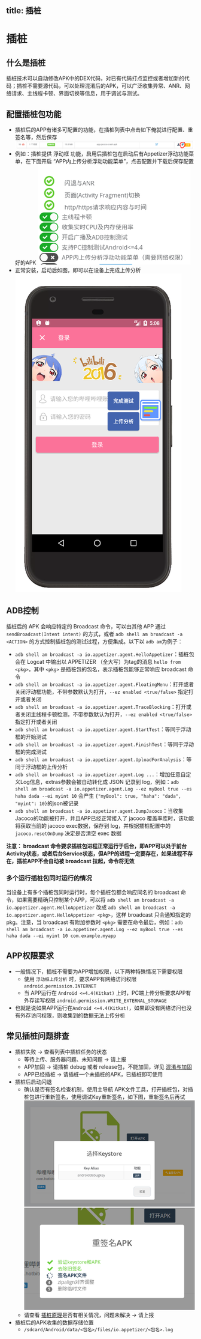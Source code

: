 title: 插桩
---

# 插桩

## 什么是插桩
插桩技术可以自动修改APK中的DEX代码，对已有代码打点监控或者增加新的代码；插桩不需要源代码，可以处理混淆后的APK，可以广泛收集异常、ANR、网络请求、主线程卡顿、界面切换等信息，用于调试与测试。

## 配置插桩包功能
* 插桩后的APP有诸多可配置的功能，在插桩列表中点击如下俺就进行配置、重签名等，然后保存
![](config-instrumentation.png)
* 例如：插桩提供 浮动框 功能，启用后插桩包在启动后有Appetizer浮动功能菜单，在下面开启 “APP内上传分析浮动功能菜单”，点击配置并下载后保存配置好的APK
![](enable-floating-menu.png)
* 正常安装，启动后如图，即可以在设备上完成上传分析
![](floating-menu.png)

## ADB控制
插桩后的 APK 会响应特定的 Broadcast 命令，可以由其他 APP 通过 `sendBroadcast(Intent intent)` 的方式，或者 `adb shell am broadcast -a <ACTION>` 的方式控制插桩包的测试过程，方便集成。以下以 `adb am`为例子：
* `adb shell am broadcast -a io.appetizer.agent.HelloAppetizer`：插桩包会在 Logcat 中输出以 APPETIZER （全大写）为tag的消息 `hello from <pkg>`，其中 `<pkg>` 是插桩包的包名，表示插桩包能够正常响应 broadcast 命令
* `adb shell am broadcast -a io.appetizer.agent.FloatingMenu`：打开或者关闭浮动框功能，不带参数默认为打开，`--ez enabled <true/false>` 指定打开或者关闭
* `adb shell am broadcast -a io.appetizer.agent.TraceBlocking`：打开或者关闭主线程卡顿检测，不带参数默认为打开，`--ez enabled <true/false>` 指定打开或者关闭
* `adb shell am broadcast -a io.appetizer.agent.StartTest`：等同于浮动框的开始测试
* `adb shell am broadcast -a io.appetizer.agent.FinishTest`：等同于浮动框的完成测试
* `adb shell am broadcast -a io.appetizer.agent.UploadForAnalysis`：等同于浮动框的上传分析
* `adb shell am broadcast -a io.appetizer.agent.Log ...`：增加任意自定义Log信息，extras参数会被自动转化成 JSON 记录到 log，例如：`adb shell am broadcast -a io.appetizer.agent.Log --ez myBool true --es haha dada --ei myint 10` 会产生 `{"myBool": true, "haha": "dada", "myint": 10}`的json被记录
* `adb shell am broadcast -a io.appetizer.agent.DumpJacoco`：当收集Jacoco的功能被打开，并且APP已经正常接入了 jacoco 覆盖率库时，该功能将获取当前的 jacoco exec数据，保存到 log，并根据插桩配置中的 `jacoco.resetOnDump` 决定是否清空 exec 数据

**注意： broadcast 命令要求插桩包进程正常运行于后台，即APP可以处于前台Activity状态，或者后台Service状态，但APP的进程一定要存在，如果进程不存在，插桩APP不会自动被 broadcast 拉起，命令将无效**

### 多个运行插桩包同时运行的情况
当设备上有多个插桩包同时运行时，每个插桩包都会响应同名的 broadcast 命令，如果需要精确只控制某个APP，可以将 `adb shell am broadcast -a io.appetizer.agent.HelloAppetizer` 改成 `adb shell am broadcast -a io.appetizer.agent.HelloAppetizer <pkg>`，这样 broadcast 只会通知指定的 pkg。注意，当 broadcast 有附加参数时 `<pkg>` 需要在命令最后，例如：`adb shell am broadcast -a io.appetizer.agent.Log --ez myBool true --es haha dada --ei myint 10 com.example.myapp`

## APP权限要求
* 一般情况下，插桩不需要为APP增加权限，以下两种特殊情况下需要权限
  * 使用 `浮动框上传分析` 时，要求APP有网络访问权限 `android.permission.INTERNET`
  * 当 APP运行在 `Android <=4.4(Kitkat)` 上时，PC端上传分析要求APP有外存读写权限 `android.permission.WRITE_EXTERNAL_STORAGE`
* 也就是说如果APP运行在`Android <=4.4(Kitkat)`，如果即没有网络访问也没有外存访问权限，则收集到的数据无法上传分析

## 常见插桩问题排查
* 插桩失败 -> 查看列表中插桩任务的状态
  * 等待上传、服务器问题、未知问题 -> 请上报
  * APP加固 -> 请插桩 debug 或者 release包，不能加固，详见 [混淆与加固](../advanced/obfuscation.html)
  * APP已经插桩 -> 请插桩一个未插桩的APK，已插桩即可使用
* 插桩后启动闪退
  * 确认是否有签名检查机制，使用主导航 APK文件工具，打开插桩包，对插桩包进行重新签名，使用调试Key重新签名，如下图，重新签名后再试
![](resign.png)
![](resign2.png)
  * 请查看 [插桩原理](../advanced/under-the-hood-instrumentation.html)是否有相关情况，问题未解决 -> 请上报
* 插桩后的APK收集的数据存储位置
  * `/sdcard/Android/data/<包名>/files/io.appetizer/<包名>.log`

